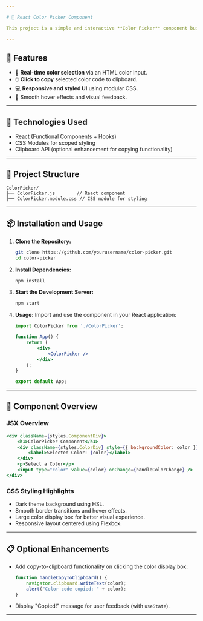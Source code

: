```yaml
---

# 🎨 React Color Picker Component

This project is a simple and interactive **Color Picker** component built with React. It allows users to pick a color using a color input and displays the selected color. Additionally, users can click on the color display box to **copy the color code** to their clipboard.

---
```


## 🚀 Features

- 🎨 **Real-time color selection** via an HTML color input.
- 🖱️ **Click to copy** selected color code to clipboard.
- 💻 **Responsive and styled UI** using modular CSS.
- 🌈 Smooth hover effects and visual feedback.

---

## 🧱 Technologies Used

- React (Functional Components + Hooks)
- CSS Modules for scoped styling
- Clipboard API (optional enhancement for copying functionality)

---

## 📁 Project Structure

```
ColorPicker/
├── ColorPicker.js        // React component
├── ColorPicker.module.css // CSS module for styling
```

---

## 📦 Installation and Usage

1. **Clone the Repository:**
   ```bash
   git clone https://github.com/yourusername/color-picker.git
   cd color-picker
   ```

2. **Install Dependencies:**
   ```bash
   npm install
   ```

3. **Start the Development Server:**
   ```bash
   npm start
   ```

4. **Usage:**
   Import and use the component in your React application:
   ```jsx
   import ColorPicker from './ColorPicker';

   function App() {
       return (
           <div>
               <ColorPicker />
           </div>
       );
   }

   export default App;
   ```

---

## 🧩 Component Overview

### JSX Overview
```jsx
<div className={styles.ComponentDiv}>
    <h1>ColorPicker Component</h1>
    <div className={styles.ColorDiv} style={{ backgroundColor: color }}>
        <label>Selected Color: {color}</label>
    </div>
    <p>Select a Color</p>
    <input type="color" value={color} onChange={handleColorChange} />
</div>
```

### CSS Styling Highlights
- Dark theme background using HSL.
- Smooth border transitions and hover effects.
- Large color display box for better visual experience.
- Responsive layout centered using Flexbox.

---

## 📋 Optional Enhancements

- Add copy-to-clipboard functionality on clicking the color display box:
  ```js
  function handleCopyToClipboard() {
      navigator.clipboard.writeText(color);
      alert("Color code copied: " + color);
  }
  ```

- Display "Copied!" message for user feedback (with `useState`).

---
